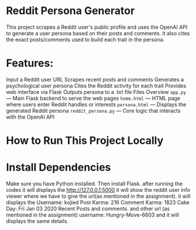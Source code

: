 # Reddit Persona Generator
This project scrapes a Reddit user's public profile and uses the OpenAI API to generate a user persona based on their posts and comments. It also cites the exact posts/comments used to build each trait in the persona.
# Features:
Input a Reddit user URL
Scrapes recent posts and comments
Generates a psychological user persona
Cites the Reddit activity for each trait
Provides web interface via Flask
Outputs persona to a .txt file
Files Overview
`app.py` — Main Flask backend to serve the web pages
`home.html` — HTML page where users enter Reddit handles or interests
`persona.html` — Displays the generated Reddit persona
`reddit_persona.py` — Core logic that interacts with the OpenAI API
# How to Run This Project Locally
# Install Dependencies
Make sure you have Python installed. Then install Flask. 
after running the codes it will displays the http://127.0.0.1:5000
it will show the reddit user info viewer where we have to give the url(as mentioned in the assignment).
it will displays the Username: kojied
Post Karma: 216
Comment Karma: 1823
Cake Day: Fri Jan 03 2020
Recent Posts and comments. and other url (as mentioned in the assignment) username: Hungry-Move-6603 and it will displays the same details.
